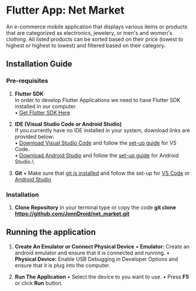 # Flutter App: Net Market

An e-commerce mobile application that displays various items or products that are categorized as electronics, jewelery, or men's and women's clothing. All listed products can be sorted based on their price (lowest to highest or highest to lowest) and filtered based on their category.

## Installation Guide
### Pre-requisites
1. **Flutter SDK**\
In order to develop Flutter Applications we need to have Flutter SDK installed in our computer.\
• [Get Flutter SDK Here](https://flutter-ko.dev/get-started/install)

2. **IDE (Visual Studio Code or Android Studio)**\
If you currently have no IDE installed in your system, download links are provided below:\
• [Download Visual Studio Code](https://code.visualstudio.com/download) and follow the [set-up guide](https://flutter-ko.dev/get-started/editor?tab=vscode) for VS Code.\
• [Download Android Studio](https://developer.android.com/studio) and follow the [set-up guide](https://flutter-ko.dev/get-started/editor?tab=androidstudio) for Android Studio.\

3. **Git**
• Make sure that [git is installed](https://github.com/git-guides/install-git) and follow the set-up for [VS Code](https://code.visualstudio.com/docs/sourcecontrol/intro-to-git) or [Android Studio](https://developer.android.com/studio/projects/version-control)

### Installation
1. **Clone Repository**
 In your terminal type or copy the code **git clone https://github.com/JonnDroid/net_market.git**

## Running the application
1. **Create An Emulator or Connect Physical Device**
• **Emulator:** Create an android emulator and ensure that it is connected and running.
• **Physical Device:** Enable USB Debugging in Developer Options and ensure that it is plug into the computer.

2. **Run The Application**
• Select the device to you want to use.
• Press **F5** or click **Run** button.
